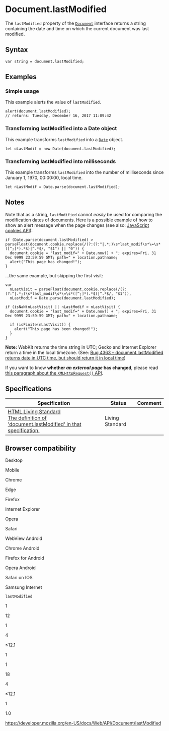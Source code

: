 # Document.lastModified

The `lastModified` property of the [`Document`](../document) interface returns a string containing the date and time on which the current document was last modified.

## Syntax

    var string = document.lastModified;

## Examples

### Simple usage

This example alerts the value of `lastModified`.

    alert(document.lastModified);
    // returns: Tuesday, December 16, 2017 11:09:42

### Transforming lastModified into a Date object

This example transforms `lastModified` into a [`Date`](https://developer.mozilla.org/en-US/docs/Web/JavaScript/Reference/Global_Objects/Date) object.

    let oLastModif = new Date(document.lastModified);

### Transforming lastModified into milliseconds

This example transforms `lastModified` into the number of milliseconds since January 1, 1970, 00:00:00, local time.

    let nLastModif = Date.parse(document.lastModified);

## Notes

Note that as a string, `lastModified` cannot _easily_ be used for comparing the modification dates of documents. Here is a possible example of how to show an alert message when the page changes (see also: [JavaScript cookies API](cookie)):

    if (Date.parse(document.lastModified) > parseFloat(document.cookie.replace(/(?:(?:^|.*;)\s*last_modif\s*\=\s*([^;]*).*$)|^.*$/, "$1") || "0")) {
      document.cookie = "last_modif=" + Date.now() + "; expires=Fri, 31 Dec 9999 23:59:59 GMT; path=" + location.pathname;
      alert("This page has changed!");
    }

…the same example, but skipping the first visit:

    var
      nLastVisit = parseFloat(document.cookie.replace(/(?:(?:^|.*;)\s*last_modif\s*\=\s*([^;]*).*$)|^.*$/, "$1")),
      nLastModif = Date.parse(document.lastModified);

    if (isNaN(nLastVisit) || nLastModif > nLastVisit) {
      document.cookie = "last_modif=" + Date.now() + "; expires=Fri, 31 Dec 9999 23:59:59 GMT; path=" + location.pathname;

      if (isFinite(nLastVisit)) {
        alert("This page has been changed!");
      }
    }

**Note:** WebKit returns the time string in UTC; Gecko and Internet Explorer return a time in the local timezone. (See: [Bug 4363 – document.lastModified returns date in UTC time, but should return it in local time](https://bugs.webkit.org/show_bug.cgi?id=4363))

If you want to know **whether _an external page_ has changed**, please read [this paragraph about the `XMLHttpRequest()` API](../xmlhttprequest/using_xmlhttprequest#get_last_modified_date).

## Specifications

<table><thead><tr class="header"><th>Specification</th><th>Status</th><th>Comment</th></tr></thead><tbody><tr class="odd"><td><a href="https://html.spec.whatwg.org/multipage/#dom-document-lastmodified">HTML Living Standard<br />
<span class="small">The definition of 'document.lastModified' in that specification.</span></a></td><td><span class="spec-living">Living Standard</span></td><td></td></tr></tbody></table>

## Browser compatibility

Desktop

Mobile

Chrome

Edge

Firefox

Internet Explorer

Opera

Safari

WebView Android

Chrome Android

Firefox for Android

Opera Android

Safari on IOS

Samsung Internet

`lastModified`

1

12

1

4

≤12.1

1

1

18

4

≤12.1

1

1.0

<a href="https://developer.mozilla.org/en-US/docs/Web/API/Document/lastModified" class="_attribution-link">https://developer.mozilla.org/en-US/docs/Web/API/Document/lastModified</a>

